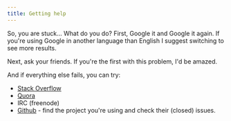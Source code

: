 ```yaml
---
title: Getting help
---
```


So, you are stuck… What do you do? First, Google it and Google it again. If you're using Google in another language than English I suggest switching to see more results.

Next, ask your friends. If you're the first with this problem, I'd be amazed.

And if everything else fails, you can try:

- [Stack Overflow](http://stackoverflow.com/)
- [Quora](http://quora.com)
- IRC (freenode)
- [Github](https://github.com) - find the project you're using and check their (closed) issues.
